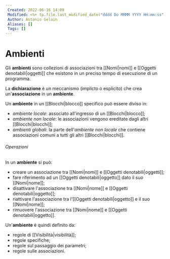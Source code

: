 ```yaml
---
 Created: 2022-06-16 14:09
 Modified: <%+ tp.file.last_modified_date("dddd Do MMMM YYYY HH:mm:ss") %>
 Author: Antonio Gelain
 Aliases: []
 Tags: []
---
```


# Ambienti
Gli **ambienti** sono collezioni di associazioni tra [[Nomi|nomi]] e [[Oggetti denotabili|oggetti]] che esistono in un preciso tempo di esecuzione di un programma.

La **dichiarazione** è un meccanismo (implicto o esplicito) che crea un'**associazione** in un **ambiente**.

Un **ambiente** in un [[Blocchi|blocco]] specifico può essere diviso in:
- *ambiente locale*: associato all'ingresso di un [[Blocchi|blocco]];
- *ambiente non locale*: le associazioni vengono ereditate dagli altri [[Blocchi|blocchi]];
- *ambienti globali*: la parte dell'*ambiente non locale* che contiene associazioni comuni a tutti gli altri [[Blocchi|blocchi]].

###### Operazioni
In un **ambiente** si può:
- creare un associazione tra [[Nomi|nomi]] e [[Oggetti denotabili|oggetti]];
- fare riferimento ad un [[Oggetti denotabili|oggetto]] dato il suo [[Nomi|nome]];
- disattivare l'associazione tra [[Nomi|nome]] e [[Oggetti denotabili|oggetto]];
- riattivare l'associazione tra l'[[Oggetti denotabili|oggetto]] e il suo [[Nomi|nome]];
- rimuovere l'associazione tra [[Nomi|nome]] e [[Oggetti denotabili|oggetto]].

Un'**ambiente** è quindi definito da:
- regole di [[Visibilità|visibilità]];
- regole specifiche;
- regole sul passaggio dei parametri;
- regole sulle associazioni.